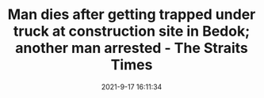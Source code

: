 ---
"title": "Man dies after getting trapped under truck at construction site in Bedok; another man arrested - The Straits Times"
"date": "2021-9-17 16:11:34"
"feed_name": "GOOGLENEWSCONSTRUCTION"
"feed_website": "https://news.google.com/search?q=construction%2Bincident&hl=en-US&gl=US&ceid=US:en"
"feed_rss": "https://news.google.com/rss/search?q=construction%2Bincident&hl=en-US&gl=US&ceid=US:en"
"link": "https://www.straitstimes.com/singapore/man-dies-after-getting-trapped-under-truck-at-construction-site-in-bedok"
"file": "_posts/2021-1-1-e0363bb12c7bbc356d059c2349858432e983d7f6.md"
"accident": "1"
"drilling": "1"
"dead": "1"
"injured": "0"
"where": "construction site"
---